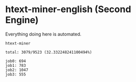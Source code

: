 # htext-miner-english (Second Engine)

Everything doing here is automated.

```
htext-miner

total: 3079/9523 (32.332248241100494%)

job0: 694
job1: 783
job2: 1047
job3: 555
```